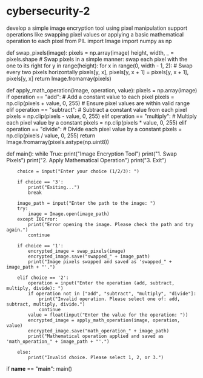 # cybersecurity-2
develop a simple image encryption tool using pixel manipulation support operations like swapping pixel values or applying a basic mathematical operation to each pixel
from PIL import Image
import numpy as np

def swap_pixels(image):
    pixels = np.array(image)
    height, width, _ = pixels.shape
    # Swap pixels in a simple manner: swap each pixel with the one to its right
    for y in range(height):
        for x in range(0, width - 1, 2):  # Swap every two pixels horizontally
            pixels[y, x], pixels[y, x + 1] = pixels[y, x + 1], pixels[y, x]
    return Image.fromarray(pixels)

def apply_math_operation(image, operation, value):
    pixels = np.array(image)
    if operation == "add":
        # Add a constant value to each pixel
        pixels = np.clip(pixels + value, 0, 255)  # Ensure pixel values are within valid range
    elif operation == "subtract":
        # Subtract a constant value from each pixel
        pixels = np.clip(pixels - value, 0, 255)
    elif operation == "multiply":
        # Multiply each pixel value by a constant
        pixels = np.clip(pixels * value, 0, 255)
    elif operation == "divide":
        # Divide each pixel value by a constant
        pixels = np.clip(pixels / value, 0, 255)
    return Image.fromarray(pixels.astype(np.uint8))

def main():
    while True:
        print("Image Encryption Tool")
        print("1. Swap Pixels")
        print("2. Apply Mathematical Operation")
        print("3. Exit")
        
        choice = input("Enter your choice (1/2/3): ")
        
        if choice == '3':
            print("Exiting...")
            break
        
        image_path = input("Enter the path to the image: ")
        try:
            image = Image.open(image_path)
        except IOError:
            print("Error opening the image. Please check the path and try again.")
            continue
        
        if choice == '1':
            encrypted_image = swap_pixels(image)
            encrypted_image.save("swapped_" + image_path)
            print("Image pixels swapped and saved as 'swapped_" + image_path + "'.")
        
        elif choice == '2':
            operation = input("Enter the operation (add, subtract, multiply, divide): ")
            if operation not in ["add", "subtract", "multiply", "divide"]:
                print("Invalid operation. Please select one of: add, subtract, multiply, divide.")
                continue
            value = float(input("Enter the value for the operation: "))
            encrypted_image = apply_math_operation(image, operation, value)
            encrypted_image.save("math_operation_" + image_path)
            print("Mathematical operation applied and saved as 'math_operation_" + image_path + "'.")
        
        else:
            print("Invalid choice. Please select 1, 2, or 3.")

if __name__ == "__main__":
    main()
